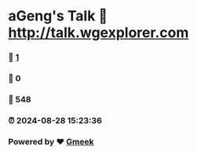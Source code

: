 # aGeng's Talk :link: http://talk.wgexplorer.com 
### :page_facing_up: [1](http://talk.wgexplorer.com/tag.html) 
### :speech_balloon: 0 
### :hibiscus: 548 
### :alarm_clock: 2024-08-28 15:23:36 
### Powered by :heart: [Gmeek](https://github.com/Meekdai/Gmeek)
